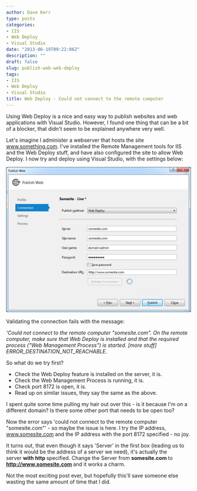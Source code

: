 ```yaml
---
author: Dave Kerr
type: posts
categories:
- IIS
- Web Deploy
- Visual Studio
date: "2013-06-19T09:22:06Z"
description: ""
draft: false
slug: publish-web-web-deploy
tags:
- IIS
- Web Deploy
- Visual Studio
title: Web Deploy - Could not connect to the remote computer
---
```



Using Web Deploy is a nice and easy way to publish websites and web applications with Visual Studio. However, I found one thing that can be a bit of a blocker, that didn't seem to be explained anywhere very well.

Let's imagine I administer a webserver that hosts the site www.something.com. I've installed the Remote Management tools for IIS and the Web Deploy stuff, and have also configured the site to allow Web Deploy. I now try and deploy using Visual Studio, with the settings below:

<a href="http://www.dwmkerr.com/wp-content/uploads/2013/06/somesite.jpg"><img src="images/somesite.jpg" alt="somesite" width="600" /></a>

Validating the connection fails with the message:

<em>'Could not connect to the remote computer "somesite.com". On the remote computer, make sure that Web Deploy is installed and that the required process ("Web Management Process") is started. [more stuff] ERROR_DESTINATION_NOT_REACHABLE.</em>

So what do we try first?
<ul>
	<li><span style="line-height: 14px;">Check the Web Deploy feature is installed on the server, it is.</span></li>
	<li>Check the Web Management Process is running, it is.</li>
	<li>Check port 8172 is open, it is.</li>
	<li>Read up on similar issues, they say the same as the above.</li>
</ul>
I spent quite some time pulling my hair out over this - is it because I'm on a different domain? Is there some other port that needs to be open too?

Now the error says 'could not connect to the remote computer "somesite.com"' - so maybe the issue is here. I try the IP address, www.somesite.com and the IP address with the port 8172 specified - no joy.

It turns out, that even though it says 'Server' in the first box (leading us to think it would be the address of a server we need), it's actually the server <strong>with http </strong>specified. Change the Server from <strong>somesite.com </strong>to <b>http://www.somesite.com </b>and it works a charm.

Not the most exciting post ever, but hopefully this'll save someone else wasting the same amount of time that I did.

